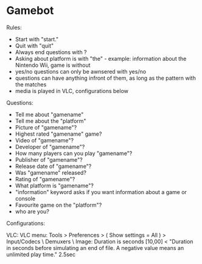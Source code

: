 # Gamebot

Rules:

- Start with "start."
- Quit with "quit"
- Always end questions with ?
- Asking about platform is with "the" - example: information about the Nintendo Wii, game is without
- yes/no questions can only be awnsered with yes/no
- questions can have anything infront of them, as long as the pattern with the <name> matches
- media is played in VLC, configurations below


Questions:

- Tell me about "gamename"
- Tell me about the "platform"
- Picture of "gamename"?
- Highest rated "gamename" game?
- Video of "gamename"?
- Developer of "gamename"?
- How many players can you play "gamename"?
- Publisher of "gamename"?
- Release date of "gamename"?
- Was "gamename" released?
- Rating of "gamename"?
- What platform is "gamename"?
- "information" keyword asks if you want information about a game or console
- Favourite game on the "platform"?
- who are you?


Configurations:

VLC:
VLC menu: Tools > Preferences > ( Show settings = All ) > Input/Codecs \ Demuxers \ Image: Duration is seconds [10,00] < "Duration in seconds before simulating an end of file. A negative value means an unlimited play time."  2.5sec
